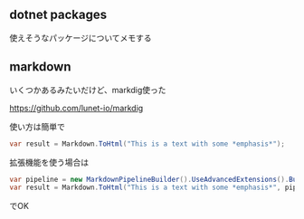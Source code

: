 dotnet packages
---

使えそうなパッケージについてメモする

## markdown

いくつかあるみたいだけど、markdig使った

https://github.com/lunet-io/markdig

使い方は簡単で

``` csharp
var result = Markdown.ToHtml("This is a text with some *emphasis*");
```

拡張機能を使う場合は

```csharp
var pipeline = new MarkdownPipelineBuilder().UseAdvancedExtensions().Build();
var result = Markdown.ToHtml("This is a text with some *emphasis*", pipeline);
```

でOK
